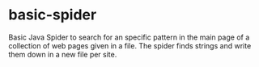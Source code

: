 # basic-spider

Basic Java Spider to search for an specific pattern in the main page of a collection of web pages given in a file. The spider finds strings and write them down in a new file per site.
